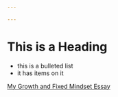 ```yaml
---

---
```


# This is a Heading

* this is a bulleted list
* it has items on it

[My Growth and Fixed Mindset Essay](growth-vs-fixed-mindset.html)
